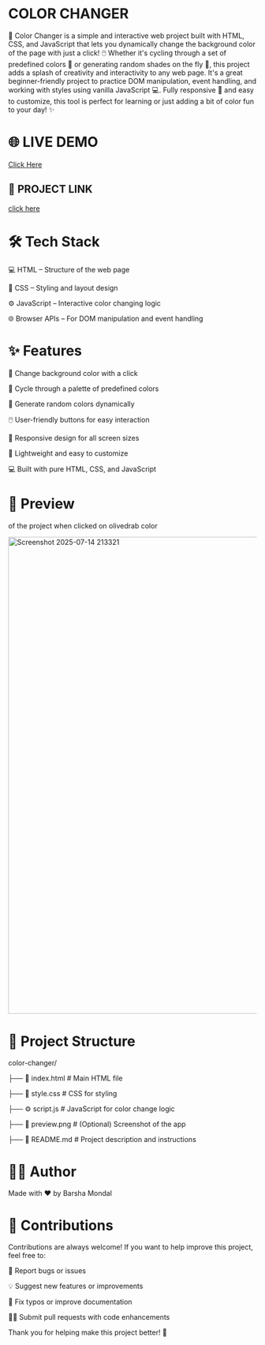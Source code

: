 # COLOR CHANGER
🎨 Color Changer is a simple and interactive web project built with HTML, CSS, and JavaScript that lets you dynamically change the background color of the page with just a click! 🖱️ Whether it's cycling through a set of predefined colors 🌈 or generating random shades on the fly 🎲, this project adds a splash of creativity and interactivity to any web page. It's a great beginner-friendly project to practice DOM manipulation, event handling, and working with styles using vanilla JavaScript 💻. Fully responsive 📱 and easy to customize, this tool is perfect for learning or just adding a bit of color fun to your day! ✨

# 🌐 LIVE DEMO

[Click Here](https://barsha20061001.github.io/color-changer-./)

## 🔴 PROJECT LINK
[click here](https://stackblitz.com/edit/stackblitz-starters-mlsobw5c?file=index.html)


# 🛠️ Tech Stack

💻 HTML – Structure of the web page

🎨 CSS – Styling and layout design

⚙️ JavaScript – Interactive color changing logic

🌐 Browser APIs – For DOM manipulation and event handling


# ✨ Features

🎨 Change background color with a click

🌈 Cycle through a palette of predefined colors

🎲 Generate random colors dynamically

🖱️ User-friendly buttons for easy interaction

📱 Responsive design for all screen sizes

🔧 Lightweight and easy to customize

💻 Built with pure HTML, CSS, and JavaScript


# 👀 Preview
of the project when clicked on olivedrab color

<img width="1917" height="966" alt="Screenshot 2025-07-14 213321" src="https://github.com/user-attachments/assets/00784165-8f97-4a32-bb4f-294130971fc8" />

# 📁 Project Structure

color-changer/

├── 📄 index.html        # Main HTML file

├── 🎨 style.css         # CSS for styling

├── ⚙️ script.js         # JavaScript for color change logic

├── 📸 preview.png       # (Optional) Screenshot of the app

├── 📃 README.md         # Project description and instructions

# 🧑‍💻 Author
Made with ❤️ by Barsha Mondal

# 🤝 Contributions
Contributions are always welcome! If you want to help improve this project, feel free to:

🐛 Report bugs or issues

💡 Suggest new features or improvements

📝 Fix typos or improve documentation

👩‍💻 Submit pull requests with code enhancements

Thank you for helping make this project better! 🙌


